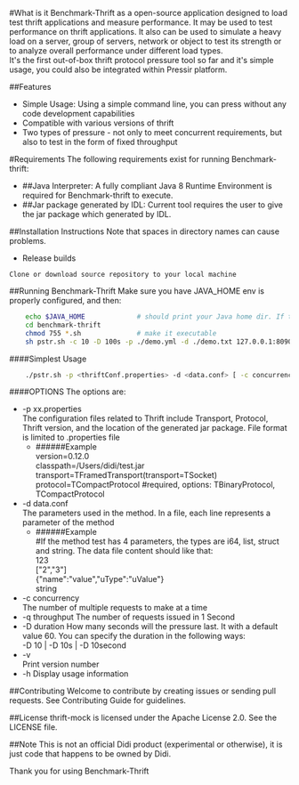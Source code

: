 #What is it
Benchmark-Thrift as a open-source application designed to load test thrift applications and measure performance. It may be used to test performance on thrift applications. It also can be used to simulate a heavy load on a server, group of servers, network or object to test its strength or to analyze overall performance under different load types.  
It's the first out-of-box thrift protocol pressure tool so far and it's simple usage, you could also be integrated within Pressir platform.

##Features
   * Simple Usage: Using a simple command line, you can press without any code development capabilities   
   * Compatible with various versions of thrift
   * Two types of pressure - not only to meet concurrent requirements, but also to test in the form of fixed throughput

#Requirements
The following requirements exist for running Benchmark-thrift:
   * ##Java Interpreter:
     A fully compliant Java 8 Runtime Environment is required for Benchmark-thrift to execute.
   * ##Jar package generated by IDL:
     Current tool requires the user to give the jar package which generated by IDL.
     
##Installation Instructions
Note that spaces in directory names can cause problems.

   * Release builds

    Clone or download source repository to your local machine 

##Running Benchmark-Thrift
   Make sure you have JAVA_HOME env is properly configured, and then: 
```bash
    echo $JAVA_HOME             # should print your Java home dir. If the command fails, you need to install the Java environment. Java Downloads: https://www.oracle.com/technetwork/java/javase/downloads/index.html
    cd benchmark-thrift
    chmod 755 *.sh              # make it executable
    sh pstr.sh -c 10 -D 100s -p ./demo.yml -d ./demo.txt 127.0.0.1:8090/Test/test # run it. If the duration and pressure type are not specified, the default one-minute concurrent execution is achieved
```

####Simplest Usage
```bash
    ./pstr.sh -p <thriftConf.properties> -d <data.conf> [ -c concurrency ] [ -n requests ] [options] url
```
####OPTIONS
   The options are:     
   * -p xx.properties   
   The configuration files related to Thrift include Transport, Protocol, Thrift version, and the location of the generated jar package. File format is limited to .properties file
        * ######Example  
         version=0.12.0  
         classpath=/Users/didi/test.jar        
         transport=TFramedTransport(transport=TSocket)  
         protocol=TCompactProtocol  #required, options: TBinaryProtocol, TCompactProtocol          
   * -d data.conf   
   The parameters used in the method. In a file, each line represents a parameter of the method
        * ######Example   
         #If the method test has 4 parameters, the types are i64, list, struct and string. The data file content should like that:  
         123  
         ["2","3"]  
         {"name":"value","uType":"uValue"}  
         string   
   * -c concurrency  
   The number of multiple requests to make at a time
   * -q throughput
   The number of requests issued in 1 Second
   * -D duration
   How many seconds will the pressure last. It with a default value 60. You can specify the duration in the following ways:  
   -D 10 | -D 10s | -D 10second  
   * -v   
   Print version number
   * -h
   Display usage information
   

##Contributing
Welcome to contribute by creating issues or sending pull requests. See Contributing Guide for guidelines.

##License
thrift-mock is licensed under the Apache License 2.0. See the LICENSE file.

##Note
This is not an official Didi product (experimental or otherwise), it is just code that happens to be owned by Didi.

Thank you for using Benchmark-Thrift

